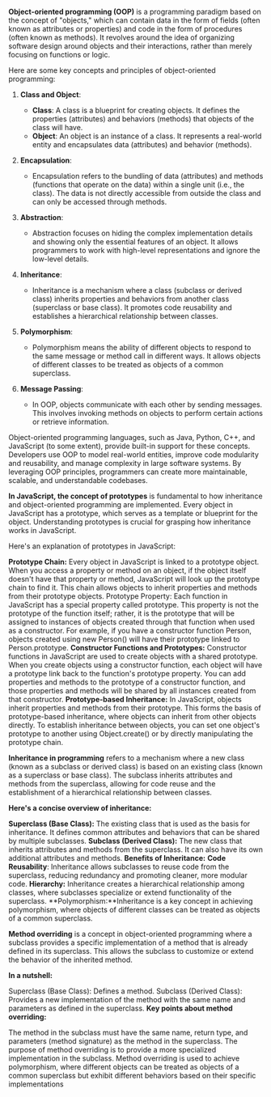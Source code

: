 **Object-oriented programming (OOP)** is a programming paradigm based on the concept of "objects," which can contain data in the form of fields (often known as attributes or properties) and code in the form of procedures (often known as methods). It revolves around the idea of organizing software design around objects and their interactions, rather than merely focusing on functions or logic.

Here are some key concepts and principles of object-oriented programming:

1. **Class and Object**:
   - **Class**: A class is a blueprint for creating objects. It defines the properties (attributes) and behaviors (methods) that objects of the class will have.
   - **Object**: An object is an instance of a class. It represents a real-world entity and encapsulates data (attributes) and behavior (methods).

2. **Encapsulation**:
   - Encapsulation refers to the bundling of data (attributes) and methods (functions that operate on the data) within a single unit (i.e., the class). The data is not directly accessible from outside the class and can only be accessed through methods.

3. **Abstraction**:
   - Abstraction focuses on hiding the complex implementation details and showing only the essential features of an object. It allows programmers to work with high-level representations and ignore the low-level details.

4. **Inheritance**:
   - Inheritance is a mechanism where a class (subclass or derived class) inherits properties and behaviors from another class (superclass or base class). It promotes code reusability and establishes a hierarchical relationship between classes.

5. **Polymorphism**:
   - Polymorphism means the ability of different objects to respond to the same message or method call in different ways. It allows objects of different classes to be treated as objects of a common superclass.

6. **Message Passing**:
   - In OOP, objects communicate with each other by sending messages. This involves invoking methods on objects to perform certain actions or retrieve information.

Object-oriented programming languages, such as Java, Python, C++, and JavaScript (to some extent), provide built-in support for these concepts. Developers use OOP to model real-world entities, improve code modularity and reusability, and manage complexity in large software systems. By leveraging OOP principles, programmers can create more maintainable, scalable, and understandable codebases.





**In JavaScript, the concept of prototypes** is fundamental to how inheritance and object-oriented programming are implemented. Every object in JavaScript has a prototype, which serves as a template or blueprint for the object. Understanding prototypes is crucial for grasping how inheritance works in JavaScript.

Here's an explanation of prototypes in JavaScript:

**Prototype Chain:**
Every object in JavaScript is linked to a prototype object. When you access a property or method on an object, if the object itself doesn't have that property or method, JavaScript will look up the prototype chain to find it.
This chain allows objects to inherit properties and methods from their prototype objects.
Prototype Property:
Each function in JavaScript has a special property called prototype. This property is not the prototype of the function itself; rather, it is the prototype that will be assigned to instances of objects created through that function when used as a constructor.
For example, if you have a constructor function Person, objects created using new Person() will have their prototype linked to Person.prototype.
**Constructor Functions and Prototypes:**
Constructor functions in JavaScript are used to create objects with a shared prototype. When you create objects using a constructor function, each object will have a prototype link back to the function's prototype property.
You can add properties and methods to the prototype of a constructor function, and those properties and methods will be shared by all instances created from that constructor.
**Prototype-based Inheritance:**
In JavaScript, objects inherit properties and methods from their prototype. This forms the basis of prototype-based inheritance, where objects can inherit from other objects directly.
To establish inheritance between objects, you can set one object's prototype to another using Object.create() or by directly manipulating the prototype chain.



**Inheritance in programming** refers to a mechanism where a new class (known as a subclass or derived class) is based on an existing class (known as a superclass or base class). The subclass inherits attributes and methods from the superclass, allowing for code reuse and the establishment of a hierarchical relationship between classes.

**Here's a concise overview of inheritance:**

**Superclass (Base Class):** The existing class that is used as the basis for inheritance. It defines common attributes and behaviors that can be shared by multiple subclasses.
**Subclass (Derived Class):** The new class that inherits attributes and methods from the superclass. It can also have its own additional attributes and methods.
**Benefits of Inheritance:**
**Code Reusability**: Inheritance allows subclasses to reuse code from the superclass, reducing redundancy and promoting cleaner, more modular code.
**Hierarchy:** Inheritance creates a hierarchical relationship among classes, where subclasses specialize or extend functionality of the superclass.
**Polymorphism:**Inheritance is a key concept in achieving polymorphism, where objects of different classes can be treated as objects of a common superclass.





**Method overriding** is a concept in object-oriented programming where a subclass provides a specific implementation of a method that is already defined in its superclass. This allows the subclass to customize or extend the behavior of the inherited method.

**In a nutshell:**

Superclass (Base Class): Defines a method.
Subclass (Derived Class): Provides a new implementation of the method with the same name and parameters as defined in the superclass.
**Key points about method overriding:**

The method in the subclass must have the same name, return type, and parameters (method signature) as the method in the superclass.
The purpose of method overriding is to provide a more specialized implementation in the subclass.
Method overriding is used to achieve polymorphism, where different objects can be treated as objects of a common superclass but exhibit different behaviors based on their specific implementations